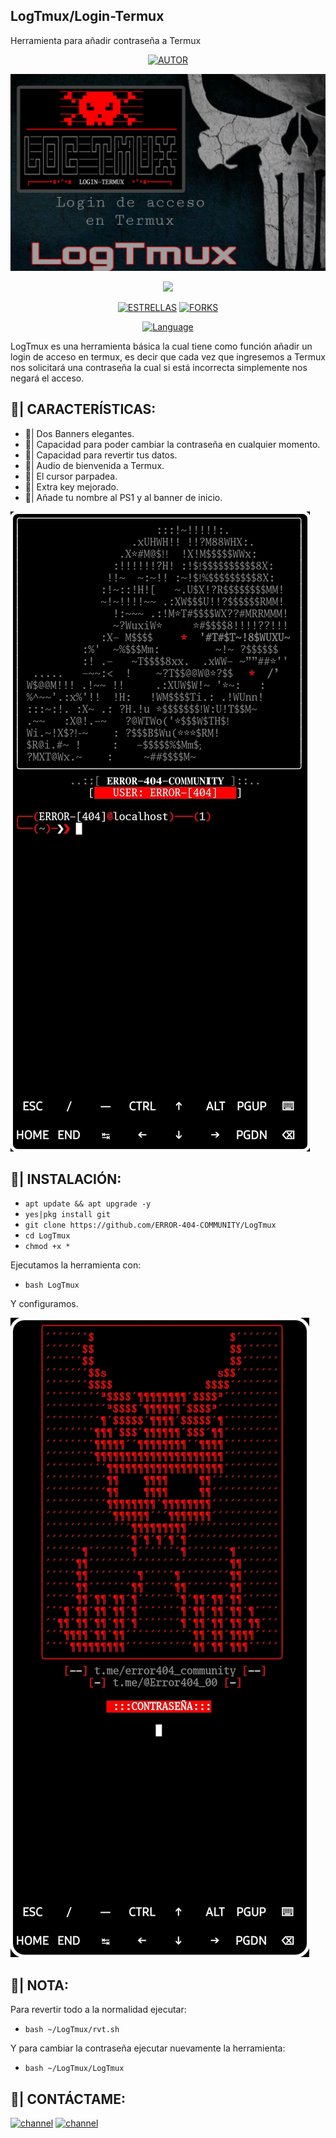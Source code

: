 ## LogTmux/Login-Termux
Herramienta para añadir contraseña a Termux

<p align="center">
<a href="https://github.com/ERROR-404-COMMUNITY"><img title="AUTOR" src="https://img.shields.io/badge/Author-ERROR--404-red.svg?style=for-the-badge&logo=github"></a>
</p>

![LogTmux](https://github.com/ERROR-404-COMMUNITY/LogTmux/blob/main/img/LogTmux1.jpg)

<p align="center">
<img src="https://img.shields.io/badge/CÓDIGO%20LIBRE-SI❤️-orange?style=flat-square">
</p>

<p align="center">
<a href="https://github.com/ERROR-404-COMMUNITY/LogTmux/stargazers/"><img title="ESTRELLAS" src="https://img.shields.io/github/stars/ERROR-404-COMMUNITY/LogTmux?color=red&style=flat-square"></a>
<a href="https://github.com/ERROR-404-COMMUNITY/LogTmux/network/members"><img title="FORKS" src="https://img.shields.io/github/FORKS/ERROR-404-COMMUNITY/LogTmux?color=red&style=flat-square"></a>
</p>

<p align="center">
<a href="#"><img title="Language" src="https://badges.frapsoft.com/bash/v1/bash.png?v=103"></a>
</p>


LogTmux es una herramienta básica la cual tiene como función añadir un login de acceso en termux, es decir que cada vez que ingresemos a Termux nos solicitará una contraseña la cual si está incorrecta simplemente nos negará el acceso.


## 🔆| CARACTERÍSTICAS:

* 🔰| Dos Banners elegantes.
* 🔰| Capacidad para poder cambiar la contraseña en cualquier momento.
* 🔰| Capacidad para revertir tus datos.
* 🔰| Audio de bienvenida a Termux.
* 🔰| El cursor parpadea.
* 🔰| Extra key mejorado.
* 🔰| Añade tu nombre al PS1 y al banner de inicio.

![LogTmux](https://github.com/ERROR-404-COMMUNITY/LogTmux/blob/main/img/LogTmux2.jpg)

## 🔐| INSTALACIÓN:

* `apt update && apt upgrade -y`
* `yes|pkg install git`
* `git clone https://github.com/ERROR-404-COMMUNITY/LogTmux`
* `cd LogTmux`
* `chmod +x *`

Ejecutamos la herramienta con:

* `bash LogTmux`

Y configuramos.

![LogTmux](https://github.com/ERROR-404-COMMUNITY/LogTmux/blob/main/img/LogTmux3.jpg)

## 🔆| NOTA:
Para revertir todo a la normalidad ejecutar:
* `bash ~/LogTmux/rvt.sh`

Y para cambiar la contraseña ejecutar nuevamente la herramienta:
* `bash ~/LogTmux/LogTmux`

## 🔰| CONTÁCTAME:
[![channel](https://img.shields.io/badge/TELEGRAM-CANAL-red?style=for-the-badge&logo=telegram)](https://t.me/error404_community)
[![channel](https://img.shields.io/badge/TELEGRAM-CHAT-red?style=for-the-badge&logo=telegram)](https://t.me/Error404_00)
